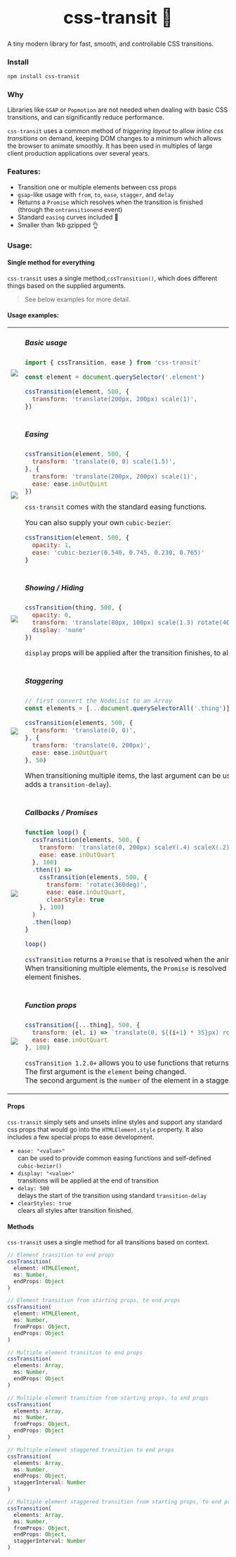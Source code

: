 <h1 style="text-align: center; font-size: 40px; font-weight: bold;">css-transit 🎉</h1>

A tiny modern library for fast, smooth, and controllable CSS transitions.

### Install
```bash
npm install css-transit
```

### Why
Libraries like `GSAP` or `Popmotion` are not needed when dealing with basic CSS transitions, and can significantly reduce performance.  

`css-transit` uses a common method of _triggering layout_ to allow _inline css transitions_ on demand, keeping DOM changes to a minimum which allows the browser to animate smoothly.
It has been used in multiples of large client production applications over several years.

### Features:
- Transition one or multiple elements between css props
- `gsap`-like usage with `from`, `to`, `ease`, `stagger`, and `delay`
- Returns a `Promise` which resolves when the transition is finished (through the `ontransitionend` event)
- Standard `easing` curves included 🎁
- Smaller than *1kb* gzipped 👌

### Usage:

#### Single method for everything
`css-transit` uses a single method,`cssTransition()`, which does different things based on the supplied arguments.

> See below examples for more detail.

#### Usage examples:

<table>
<tr>
<td>
<img src="../assets/single.gif">
</td>
<td>
<h5>Basic usage</h5>

```js
import { cssTransition, ease } from 'css-transit'

const element = document.querySelector('.element')

cssTransition(element, 500, {
  transform: 'translate(200px, 200px) scale(1)',
})
```

</td>
</tr>

<tr>
<td>
<img src="../assets/ease.gif">
</td>
<td>
<h5>Easing</h5>

```js
cssTransition(element, 500, {
  transform: 'translate(0, 0) scale(1.5)',
}, {
  transform: 'translate(200px, 200px) scale(1)',
  ease: ease.inOutQuint
})
```
`css-transit` comes with the standard easing functions.

You can also supply your own `cubic-bezier`:
```js
cssTransition(element, 500, {
  opacity: 1,
  ease: 'cubic-bezier(0.540, 0.745, 0.230, 0.765)'
}
```

</td>
</tr>

<tr>
<td>
<img src="../assets/showhide.gif">
</td>
<td>
<h5>Showing / Hiding</h5>

```js
cssTransition(thing, 500, {
  opacity: 0,
  transform: 'translate(80px, 100px) scale(1.3) rotate(40deg)',
  display: 'none'
})
```

`display` props will be applied after the transition finishes, to allow easy hiding of elements.

</td>
</tr>

<tr>
<td>
<img src="../assets/stagger.gif">
</td>
<td>
<h5>Staggering</h5>

```js
// first convert the NodeList to an Array
const elements = [...document.querySelectorAll('.thing')]

cssTransition(elements, 500, {
  transform: 'translate(0, 0)',
}, {
  transform: 'translate(0, 200px)',
  ease: ease.inOutQuart
}, 50)
```

When transitioning multiple items, the last argument can be used to stagger the animations (this adds a `transition-delay`).

</td>
</tr>

<tr>
<td>
<img src="../assets/callbacks.gif">
</td>
<td>
<h5>Callbacks / Promises</h5>

```js
function loop() {
  cssTransition(elements, 500, {
    transform: 'translate(0, 200px) scaleY(.4) scaleX(.2) rotate(180deg)',
    ease: ease.inOutQuart
  }, 100)
  .then(() =>
    cssTransition(elements, 500, {
      transform: 'rotate(360deg)',
      ease: ease.inOutQuart,
      clearStyle: true
    }, 100)
  )
  .then(loop)
}

loop()
```

`cssTransition` returns a `Promise` that is resolved when the animation has finished.  
When transitioning multiple elements, the `Promise` is resolved when the transition of the _last_ element finishes.

</td>
</tr>

<tr>
<td>
<img src="../assets/function-props.gif">
</td>
<td>
<h5>Function props</h5>

```js
cssTransition([...thing], 500, {
  transform: (el, i) => `translate(0, ${(i+1) * 35}px) rotate(${Math.random() * 360}deg)`,
  ease: ease.inOutQuart
}, 100)
```

`cssTransition 1.2.0+` allows you to use functions that returns a value as props.  
The first argument is the `element` being changed.  
The second argument is the `number` of the element in a staggered array.

</td>
</tr>
</table>

#### Props
`css-transit` simply sets and unsets inline styles and support any standard css props that would go into the `HTMLElement.style` property. It also includes a few special props to ease development.  

- `ease: "<value>"`  
can be used to provide common easing functions and self-defined `cubic-bezier()`
- `display: "<value>"`  
transitions will be applied at the end of transition
- `delay: 500`  
delays the start of the transition using standard `transition-delay`
- `clearStyles: true`  
clears all styles after transition finished.


#### Methods
`css-transit` uses a single method for all transitions based on context.  
```js
// Element transition to end props
cssTransition(
  element: HTMLElement,
  ms: Number, 
  endProps: Object
)

// Element transition from starting props, to end props
cssTransition(
  element: HTMLElement,
  ms: Number, 
  fromProps: Object,
  endProps: Object
)

// Multiple element transition to end props
cssTransition(
  elements: Array,
  ms: Number,
  endProps: Object
)

// Multiple element transition from starting props, to end props
cssTransition(
  elements: Array,
  ms: Number,
  fromProps: Object,
  endProps: Object
)

// Multiple element staggered transition to end props
cssTransition(
  elements: Array,
  ms: Number,
  endProps: Object,
  staggerInterval: Number
)

// Multiple element staggered transition from starting props, to end props
cssTransition(
  elements: Array,
  ms: Number,
  fromProps: Object,
  endProps: Object,
  staggerInterval: Number
)
```